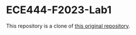 # ECE444-F2023-Lab1

This repository is a clone of [this original repository](https://github.com/miguelgrinberg/flasky).
